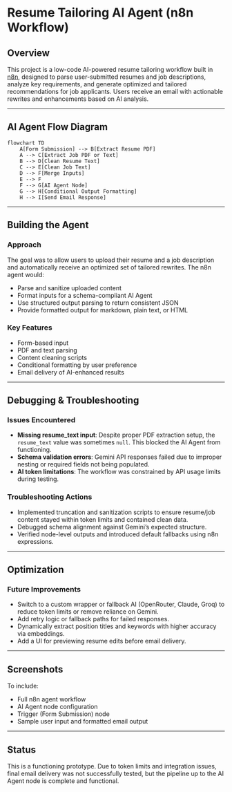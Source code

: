 # Resume Tailoring AI Agent (n8n Workflow)

## Overview

This project is a low-code AI-powered resume tailoring workflow built in [n8n](https://n8n.io), designed to parse user-submitted resumes and job descriptions, analyze key requirements, and generate optimized and tailored recommendations for job applicants. Users receive an email with actionable rewrites and enhancements based on AI analysis.

---

## AI Agent Flow Diagram

```mermaid
flowchart TD
    A[Form Submission] --> B[Extract Resume PDF]
    A --> C[Extract Job PDF or Text]
    B --> D[Clean Resume Text]
    C --> E[Clean Job Text]
    D --> F[Merge Inputs]
    E --> F
    F --> G[AI Agent Node]
    G --> H[Conditional Output Formatting]
    H --> I[Send Email Response]
```

---

## Building the Agent

### Approach

The goal was to allow users to upload their resume and a job description and automatically receive an optimized set of tailored rewrites. The n8n agent would:

- Parse and sanitize uploaded content
- Format inputs for a schema-compliant AI Agent
- Use structured output parsing to return consistent JSON
- Provide formatted output for markdown, plain text, or HTML

### Key Features

- Form-based input
- PDF and text parsing
- Content cleaning scripts
- Conditional formatting by user preference
- Email delivery of AI-enhanced results

---

## Debugging & Troubleshooting

### Issues Encountered

- **Missing resume_text input**: Despite proper PDF extraction setup, the `resume_text` value was sometimes `null`. This blocked the AI Agent from functioning.
- **Schema validation errors**: Gemini API responses failed due to improper nesting or required fields not being populated.
- **AI token limitations**: The workflow was constrained by API usage limits during testing.

### Troubleshooting Actions

- Implemented truncation and sanitization scripts to ensure resume/job content stayed within token limits and contained clean data.
- Debugged schema alignment against Gemini’s expected structure.
- Verified node-level outputs and introduced default fallbacks using n8n expressions.

---

## Optimization

### Future Improvements

- Switch to a custom wrapper or fallback AI (OpenRouter, Claude, Groq) to reduce token limits or remove reliance on Gemini.
- Add retry logic or fallback paths for failed responses.
- Dynamically extract position titles and keywords with higher accuracy via embeddings.
- Add a UI for previewing resume edits before email delivery.

---

## Screenshots

To include:
- Full n8n agent workflow
- AI Agent node configuration
- Trigger (Form Submission) node
- Sample user input and formatted email output

---

## Status

This is a functioning prototype. Due to token limits and integration issues, final email delivery was not successfully tested, but the pipeline up to the AI Agent node is complete and functional.

